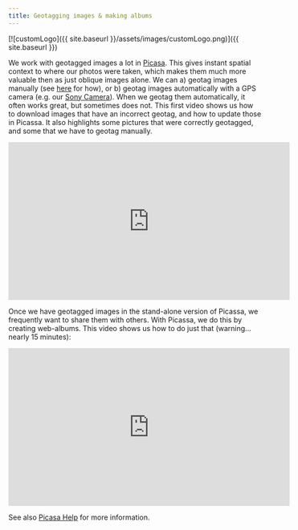 ```yaml
---
title: Geotagging images & making albums
---
```


[![customLogo]({{ site.baseurl }}/assets/images/customLogo.png)]({{ site.baseurl }})

We work with geotagged images a lot in [Picasa](https://picasaweb.google.com/). This gives instant spatial context to where our photos were taken, which makes them much more valuable then as just oblique images alone. We can a) geotag images manually (see [here](http://picasa.google.com/support/bin/answer.py?answer=161869) for how), or b) geotag images automatically with a GPS camera (e.g. our [Sony Camera](http://sites.google.com/a/joewheaton.org/et-al-private/resources/student-employee-reference-sheet/available-equipment/sony-dsc-hx5v-camera-gps)). When we geotag them automatically, it often works great, but sometimes does not. This first video shows us how to download images that have an incorrect geotag, and how to update those in Picassa. It also highlights some pictures that were correctly geotagged, and some that we have to geotag manually. 

<iframe width="560" height="315" src="https://www.youtube.com/embed/DAlOheux5X0" frameborder="0" allowfullscreen></iframe>

Once we have geotagged images in the stand-alone version of Picassa, we frequently want to share them with others. With Picassa, we do this by creating web-albums. This video shows us how to do just that (warning... nearly 15 minutes):

<iframe width="560" height="315" src="https://www.youtube.com/embed/TwEn_DRiI_k" frameborder="0" allowfullscreen></iframe>

See also [Picasa Help](http://picasa.google.com/support/bin/topic.py?topic=14609) for more information.

